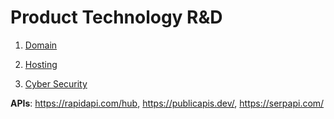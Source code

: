 # Product Technology R&D

1. [Domain](https://www.exonhost.com)

2. [Hosting](https://console.firebase.google.com/u/0)

3. [Cyber Security](https://www.crowdstrike.com)

**APIs**: https://rapidapi.com/hub, https://publicapis.dev/, https://serpapi.com/

